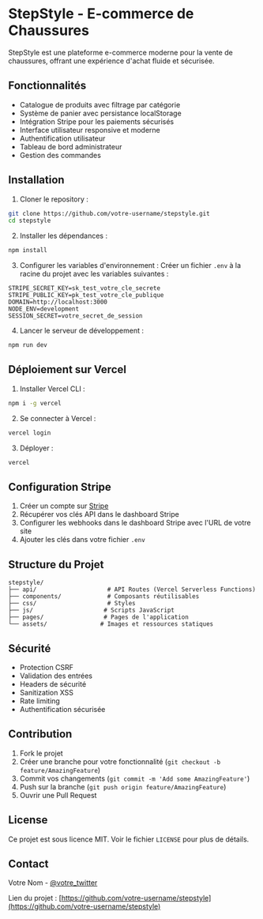 # StepStyle - E-commerce de Chaussures

StepStyle est une plateforme e-commerce moderne pour la vente de chaussures, offrant une expérience d'achat fluide et sécurisée.

## Fonctionnalités

- Catalogue de produits avec filtrage par catégorie
- Système de panier avec persistance localStorage
- Intégration Stripe pour les paiements sécurisés
- Interface utilisateur responsive et moderne
- Authentification utilisateur
- Tableau de bord administrateur
- Gestion des commandes

## Installation

1. Cloner le repository :
```bash
git clone https://github.com/votre-username/stepstyle.git
cd stepstyle
```

2. Installer les dépendances :
```bash
npm install
```

3. Configurer les variables d'environnement :
Créer un fichier `.env` à la racine du projet avec les variables suivantes :
```env
STRIPE_SECRET_KEY=sk_test_votre_cle_secrete
STRIPE_PUBLIC_KEY=pk_test_votre_cle_publique
DOMAIN=http://localhost:3000
NODE_ENV=development
SESSION_SECRET=votre_secret_de_session
```

4. Lancer le serveur de développement :
```bash
npm run dev
```

## Déploiement sur Vercel

1. Installer Vercel CLI :
```bash
npm i -g vercel
```

2. Se connecter à Vercel :
```bash
vercel login
```

3. Déployer :
```bash
vercel
```

## Configuration Stripe

1. Créer un compte sur [Stripe](https://stripe.com)
2. Récupérer vos clés API dans le dashboard Stripe
3. Configurer les webhooks dans le dashboard Stripe avec l'URL de votre site
4. Ajouter les clés dans votre fichier `.env`

## Structure du Projet

```
stepstyle/
├── api/                    # API Routes (Vercel Serverless Functions)
├── components/             # Composants réutilisables
├── css/                    # Styles
├── js/                    # Scripts JavaScript
├── pages/                 # Pages de l'application
└── assets/               # Images et ressources statiques
```

## Sécurité

- Protection CSRF
- Validation des entrées
- Headers de sécurité
- Sanitization XSS
- Rate limiting
- Authentification sécurisée

## Contribution

1. Fork le projet
2. Créer une branche pour votre fonctionnalité (`git checkout -b feature/AmazingFeature`)
3. Commit vos changements (`git commit -m 'Add some AmazingFeature'`)
4. Push sur la branche (`git push origin feature/AmazingFeature`)
5. Ouvrir une Pull Request

## License

Ce projet est sous licence MIT. Voir le fichier `LICENSE` pour plus de détails.

## Contact

Votre Nom - [@votre_twitter](https://twitter.com/votre_twitter)

Lien du projet : [https://github.com/votre-username/stepstyle](https://github.com/votre-username/stepstyle) 